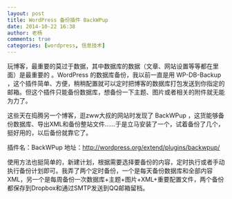 ```yaml
---
layout: post
title: WordPress 备份插件 BackWPup
date: 2014-10-22 16:38
author: 老杨
comments: true
categories: [wordpress, 信息技术]
---
```

玩博客，最重要的莫过于数据，其中数据库的数据（文章、网站设置等等都在里面）是最重要的 。WordPress 的数据库备份，我以前一直是用 WP-DB-Backup ，这个插件简单、方便，稍稍配置就可以定时把博客的数据库打包发送到你指定的邮箱。但这个插件只能备份数据库，想备份一下主题、图片或者相关的附件就无能为力了。
<!--more-->
这些天在捣腾另一个博客，逛zww大叔的网站时发现了 BackWPup ，这货能够备份数据库、导出XML和备份整站文件……于是立马安装了一个，试着备份了几个，挺好用的，以后备份就靠它了。

插件名：BackWPup
地址：http://wordpress.org/extend/plugins/backwpup/

使用方法也挺简单的，新建计划，根据需要选择要备份的内容，定时执行或者手动执行备份计划即可。我弄了两个定时备份，一个是每天备份数据库和全部内容XML，另一个是每周备份一次数据库+主题+图片+XML+重要配置文件，两个备份都保存到Dropbox和通过SMTP发送到QQ邮箱留档。

